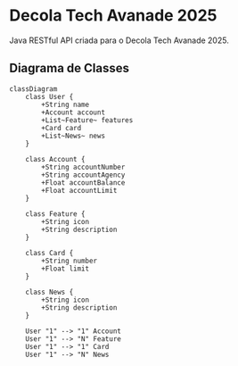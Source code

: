 # Decola Tech Avanade 2025
Java RESTful API criada para o Decola Tech Avanade 2025.

## Diagrama de Classes 

```mermaid
classDiagram
    class User {
        +String name
        +Account account
        +List~Feature~ features
        +Card card
        +List~News~ news
    }

    class Account {
        +String accountNumber
        +String accountAgency
        +Float accountBalance
        +Float accountLimit
    }

    class Feature {
        +String icon
        +String description
    }

    class Card {
        +String number
        +Float limit
    }

    class News {
        +String icon
        +String description
    }

    User "1" --> "1" Account
    User "1" --> "N" Feature
    User "1" --> "1" Card
    User "1" --> "N" News
```

